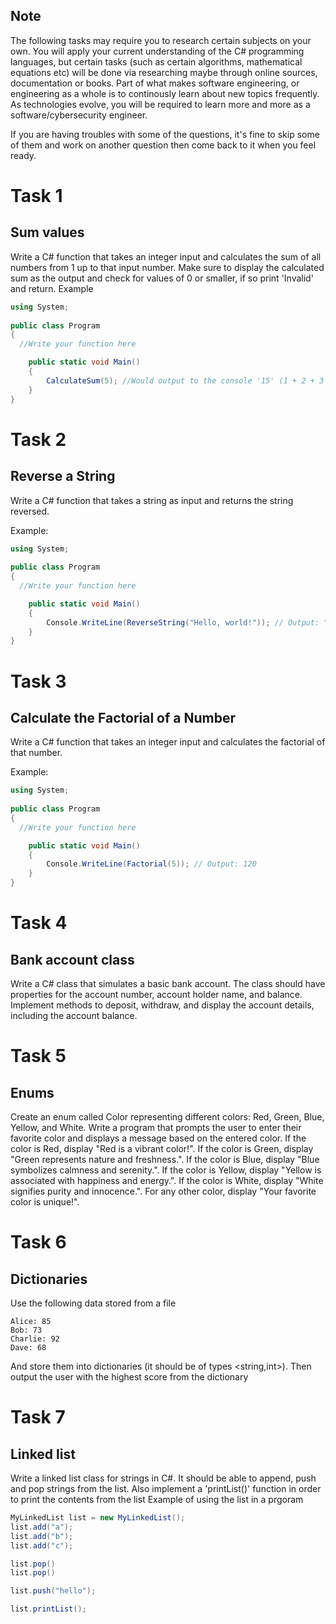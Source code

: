 ## Note
The following tasks may require you to research certain subjects on your own. You will apply your current understanding of the C# programming languages, but certain tasks (such as certain algorithms, mathematical equations etc) will be done via researching maybe through online sources, documentation or books. Part of what makes software engineering, or engineering as a whole is to continously learn about new topics frequently. As technologies evolve, you will be required to learn more and more as a software/cybersecurity engineer.

If you are having troubles with some of the questions, it's fine to skip some of them and work on another question then come back to it when you feel ready.

# Task 1
## Sum values
Write a C# function that takes an integer input and calculates the sum of all numbers from 1 up to that input number.
Make sure to display the calculated sum as the output and check for values of 0 or smaller, if so print 'Invalid' and return.
Example
```cs
using System;
					
public class Program
{
  //Write your function here

	public static void Main()
	{
		CalculateSum(5); //Would output to the console '15' (1 + 2 + 3 + 4 + 5)
	}
}
```

# Task 2
## Reverse a String
Write a C# function that takes a string as input and returns the string reversed.

Example:
```cs
using System;
				
public class Program
{
  //Write your function here

	public static void Main()
	{
		Console.WriteLine(ReverseString("Hello, world!")); // Output: "!dlrow ,olleH"
	}
}
```

# Task 3
## Calculate the Factorial of a Number
Write a C# function that takes an integer input and calculates the factorial of that number.

Example:
```cs
using System;
				
public class Program
{
  //Write your function here

	public static void Main()
	{
		Console.WriteLine(Factorial(5)); // Output: 120
	}
}
```

# Task 4
## Bank account class
Write a C# class that simulates a basic bank account. The class should have properties for the account number, account holder name, and balance. Implement methods to deposit, withdraw, and display the account details, including the account balance.

# Task 5
## Enums
Create an enum called Color representing different colors: Red, Green, Blue, Yellow, and White. Write a program that prompts the user to enter their favorite color and displays a message based on the entered color. If the color is Red, display "Red is a vibrant color!". If the color is Green, display "Green represents nature and freshness.". If the color is Blue, display "Blue symbolizes calmness and serenity.". If the color is Yellow, display "Yellow is associated with happiness and energy.". If the color is White, display "White signifies purity and innocence.". For any other color, display "Your favorite color is unique!".

# Task 6
## Dictionaries
Use the following data stored from a file
```
Alice: 85
Bob: 73
Charlie: 92
Dave: 68
```
And store them into dictionaries (it should be of types <string,int>). Then output the user with the highest score from the dictionary


# Task 7
## Linked list
Write a linked list class for strings in C#. It should be able to append, push and pop strings from the list. Also implement a 'printList()' function in order to print the contents from the list
Example of using the list in a prgoram
```cs
MyLinkedList list = new MyLinkedList();
list.add("a");
list.add("b");
list.add("c");

list.pop()
list.pop()

list.push("hello");

list.printList();
```
